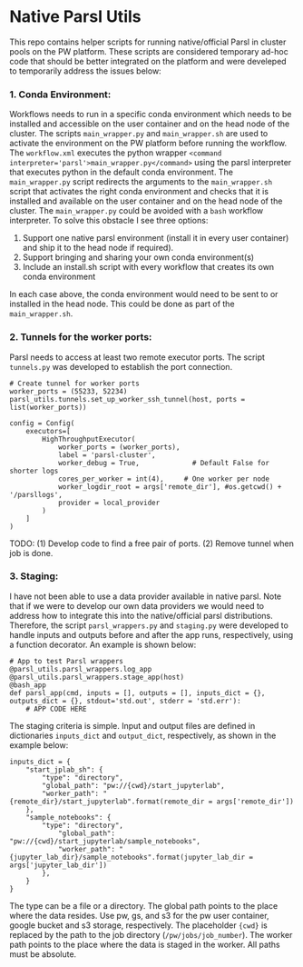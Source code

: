 # Native Parsl Utils
This repo contains helper scripts for running native/official Parsl in cluster pools on the PW platform. These scripts are considered temporary ad-hoc code that should be better integrated on the platform and were develeped to temporarily address the issues below:

### 1. Conda Environment:
Workflows needs to run in a specific conda environment which needs to be installed and accessible on the user container and on the head node of the cluster. The scripts `main_wrapper.py` and `main_wrapper.sh` are used to activate the environment on the PW platform before running the workflow. The `workflow.xml` executes the python wrapper `<command interpreter='parsl'>main_wrapper.py</command>` using the parsl interpreter that executes python in the default conda environment. The `main_wrapper.py` script redirects the arguments to the `main_wrapper.sh` script that activates the right conda environment and checks that it is installed and available on the user container and on the head node of the cluster. The `main_wrapper.py` could be avoided with a `bash` workflow interpreter. To solve this obstacle I see three options:
1. Support one native parsl environment (install it in every user container) and ship it to the head node if required).
2. Support bringing and sharing your own conda environment(s)
3. Include an install.sh script with every workflow that creates its own conda environment

In each case above, the conda environment would need to be sent to or installed in the head node. This could be done as part of the `main_wrapper.sh`.

### 2. Tunnels for the worker ports:
Parsl needs to access at least two remote executor ports.  The script `tunnels.py` was developed to establish the port connection.

```
# Create tunnel for worker ports
worker_ports = (55233, 52234)
parsl_utils.tunnels.set_up_worker_ssh_tunnel(host, ports = list(worker_ports))
```

```
config = Config(
    executors=[
        HighThroughputExecutor(
            worker_ports = (worker_ports),
            label = 'parsl-cluster',
            worker_debug = True,             # Default False for shorter logs
            cores_per_worker = int(4),     # One worker per node
            worker_logdir_root = args['remote_dir'], #os.getcwd() + '/parsllogs',
            provider = local_provider
        )
    ]
)
```

TODO: (1) Develop code to find a free pair of ports. (2) Remove tunnel when job is done.

### 3. Staging:
I have not been able to use a data provider available in native parsl. Note that if we were to develop our own data providers we would need to address how to integrate this into the native/official parsl distributions. Therefore, the script `parsl_wrappers.py` and `staging.py` were developed to handle inputs and outputs before and after the app runs, respectively, using a function decorator. An example is shown below:

```
# App to test Parsl wrappers
@parsl_utils.parsl_wrappers.log_app
@parsl_utils.parsl_wrappers.stage_app(host)
@bash_app
def parsl_app(cmd, inputs = [], outputs = [], inputs_dict = {}, outputs_dict = {}, stdout='std.out', stderr = 'std.err'):
    # APP CODE HERE
```


The staging criteria is simple. Input and output files are defined in dictionaries `inputs_dict` and `output_dict`, respectively, as shown in the example below:

```
inputs_dict = {
    "start_jplab_sh": {
        "type": "directory",
        "global_path": "pw://{cwd}/start_jupyterlab",
        "worker_path": "{remote_dir}/start_jupyterlab".format(remote_dir = args['remote_dir'])
    },
    "sample_notebooks": {
        "type": "directory",
            "global_path": "pw://{cwd}/start_jupyterlab/sample_notebooks",
            "worker_path": "{jupyter_lab_dir}/sample_notebooks".format(jupyter_lab_dir = args['jupyter_lab_dir'])
        },
    }
}
```

The type can be a file or a directory. The global path points to the place where the data resides. Use pw, gs, and s3 for the pw user container, google bucket and s3 storage, respectively. The placeholder `{cwd}` is replaced by the path to the job directory (`/pw/jobs/job_number`). The worker path points to the place where the data is staged in the worker. All paths must be absolute.
